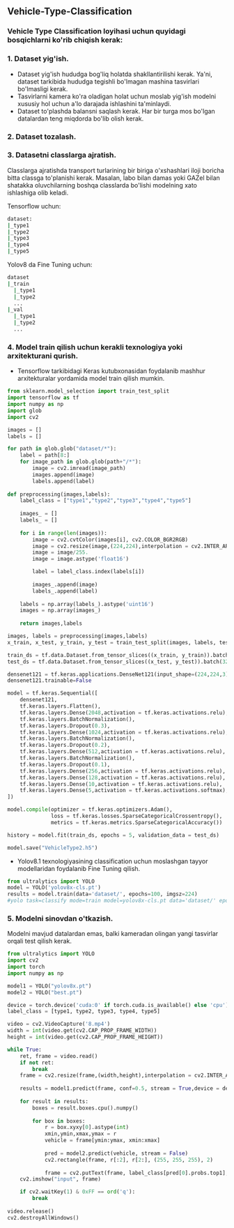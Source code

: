 ## Vehicle-Type-Classification

### Vehicle Type Classification loyihasi uchun quyidagi bosqichlarni ko'rib chiqish kerak:
### 1. Dataset yig'ish.
* Dataset yig'ish hududga bog'liq holatda shakllantirilishi kerak. Ya'ni, dataset tarkibida hududga tegishli bo'lmagan mashina tasvirlari bo'lmasligi kerak.
* Tasvirlarni kamera ko'ra oladigan holat uchun moslab yig'ish modelni xususiy hol uchun a'lo darajada ishlashini ta'minlaydi.
* Dataset to'plashda balansni saqlash kerak. Har bir turga mos bo'lgan datalardan teng miqdorda bo'lib olish kerak.

### 2. Dataset tozalash.

### 3. Datasetni classlarga ajratish.
Classlarga ajratishda transport turlarining bir biriga o'xshashlari iloji boricha bitta classga to'planishi kerak. Masalan, labo bilan damas yoki GAZel bilan shatakka oluvchilarning boshqa classlarda bo'lishi modelning xato ishlashiga olib keladi.

Tensorflow uchun:
```cmd
dataset:
|_type1
|_type2
|_type3
|_type4
|_type5
```

Yolov8 da Fine Tuning uchun:
```cmd
dataset
|_train
  |_type1
  |_type2
  ...
|_val
  |_type1
  |_type2
  ...
```

### 4. Model train qilish uchun kerakli texnologiya yoki arxitekturani qurish.
* Tensorflow tarkibidagi Keras kutubxonasidan foydalanib mashhur arxitekturalar yordamida model train qilish mumkin.

```python
from sklearn.model_selection import train_test_split
import tensorflow as tf
import numpy as np
import glob
import cv2

images = []
labels = []

for path in glob.glob("dataset/*"):
    label = path[8:]
    for image_path in glob.glob(path+"/*"):
        image = cv2.imread(image_path)
        images.append(image)
        labels.append(label)
    
def preprocessing(images,labels):
    label_class = ["type1","type2","type3","type4","type5"]
    
    images_ = []
    labels_ = []
    
    for i in range(len(images)):
        image = cv2.cvtColor(images[i], cv2.COLOR_BGR2RGB)
        image = cv2.resize(image,(224,224),interpolation = cv2.INTER_AREA)
        image = image/255.
        image = image.astype('float16')

        label = label_class.index(labels[i])
        
        images_.append(image)
        labels_.append(label)
        
    labels = np.array(labels_).astype('uint16')
    images = np.array(images_)
    
    return images,labels

images, labels = preprocessing(images,labels)
x_train, x_test, y_train, y_test = train_test_split(images, labels, test_size=0.15, random_state=42)

train_ds = tf.data.Dataset.from_tensor_slices((x_train, y_train)).batch(32)
test_ds = tf.data.Dataset.from_tensor_slices((x_test, y_test)).batch(32)

densenet121 = tf.keras.applications.DenseNet121(input_shape=(224,224,3), include_top=False)
densenet121.trainable=False

model = tf.keras.Sequential([
    densenet121,
    tf.keras.layers.Flatten(),
    tf.keras.layers.Dense(2048,activation = tf.keras.activations.relu),
    tf.keras.layers.BatchNormalization(),
    tf.keras.layers.Dropout(0.3),
    tf.keras.layers.Dense(1024,activation = tf.keras.activations.relu),
    tf.keras.layers.BatchNormalization(),
    tf.keras.layers.Dropout(0.2),
    tf.keras.layers.Dense(512,activation = tf.keras.activations.relu),
    tf.keras.layers.BatchNormalization(),
    tf.keras.layers.Dropout(0.1),
    tf.keras.layers.Dense(256,activation = tf.keras.activations.relu),
    tf.keras.layers.Dense(128,activation = tf.keras.activations.relu),
    tf.keras.layers.Dense(10,activation = tf.keras.activations.relu),
    tf.keras.layers.Dense(5,activation = tf.keras.activations.softmax),
])

model.compile(optimizer = tf.keras.optimizers.Adam(),
              loss = tf.keras.losses.SparseCategoricalCrossentropy(),
              metrics = tf.keras.metrics.SparseCategoricalAccuracy())

history = model.fit(train_ds, epochs = 5, validation_data = test_ds)

model.save("VehicleType2.h5")
```

* Yolov8.1 texnologiyasining classification uchun moslashgan tayyor modellaridan foydalanib Fine Tuning qilish.

```python
from ultralytics import YOLO
model = YOLO('yolov8x-cls.pt')
results = model.train(data='dataset/', epochs=100, imgsz=224)
#yolo task=classify mode=train model=yolov8x-cls.pt data='dataset/' epochs=100 imgsz=224
```

### 5. Modelni sinovdan o'tkazish.
Modelni mavjud datalardan emas, balki kameradan olingan yangi tasvirlar orqali test qilish kerak.
```python
from ultralytics import YOLO
import cv2
import torch
import numpy as np

model1 = YOLO("yolov8x.pt")
model2 = YOLO("best.pt")

device = torch.device('cuda:0' if torch.cuda.is_available() else 'cpu')
label_class = [type1, type2, type3, type4, type5]

video = cv2.VideoCapture('8.mp4')
width = int(video.get(cv2.CAP_PROP_FRAME_WIDTH))
height = int(video.get(cv2.CAP_PROP_FRAME_HEIGHT))

while True:
    ret, frame = video.read()
    if not ret:
        break
    frame = cv2.resize(frame,(width,height),interpolation = cv2.INTER_AREA)
        
    results = model1.predict(frame, conf=0.5, stream = True,device = device, classes = [1,2,3,5,7])
    
    for result in results:
        boxes = result.boxes.cpu().numpy()
        
        for box in boxes:
            r = box.xyxy[0].astype(int)
            xmin,ymin,xmax,ymax = r
            vehicle = frame[ymin:ymax, xmin:xmax]
            
            pred = model2.predict(vehicle, stream = False)
            cv2.rectangle(frame, r[:2], r[2:], (255, 255, 255), 2)
            
            frame = cv2.putText(frame, label_class[pred[0].probs.top1], r[:2], cv2.FONT_HERSHEY_SIMPLEX, 1, (255, 0, 0), 2, cv2.LINE_AA)
    cv2.imshow("input", frame)

    if cv2.waitKey(1) & 0xFF == ord('q'):
        break
        
video.release()
cv2.destroyAllWindows()   
```
